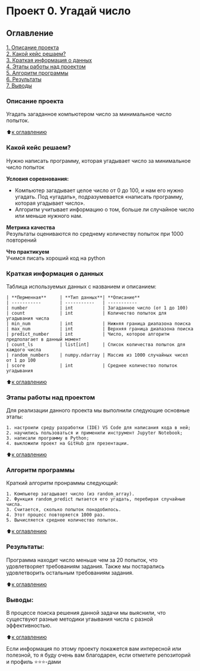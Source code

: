 # Проект 0. Угадай число

## Оглавление  
[1. Описание проекта](README.md#описание-проекта)  
[2. Какой кейс решаем?](README.md#какой-кейс-решаем)  
[3. Краткая информация о данных](README.md#краткая-информация-о-данных)  
[4. Этапы работы над проектом](README.md#этапы-работы-над-проектом)  
[5. Алгоритм программы](README.md#алгоритм-программы)  
[6. Результаты](README.md#результаты)    
[7. Выводы](README.md#выводы) 

### Описание проекта    
Угадать загаданное компьютером число за минимальное число попыток.

:arrow_up:[к оглавлению](README.md#оглавление)


### Какой кейс решаем?    
Нужно написать программу, которая угадывает число за минимальное число попыток

**Условия соревнования:**  
- Компьютер загадывает целое число от 0 до 100, и нам его нужно угадать. Под «угадать», подразумевается «написать программу, которая угадывает число».
- Алгоритм учитывает информацию о том, больше ли случайное число или меньше нужного нам.

**Метрика качества**     
Результаты оцениваются по среднему количеству попыток при 1000 повторений

**Что практикуем**     
Учимся писать хороший код на python


### Краткая информация о данных
Таблица используемых данных с названием и описанием:
```
| **Перменная**     | **Тип данных**| **Описание**
| -----------       | -----------   | -----------
| number            | int           | Загаданное число (от 1 до 100)
| count             | int           | Количество попыток для угадывания числа
| min_num           | int           | Нижняя граница диапазона поиска
| max_num           | int           | Верхняя граница диапазона поиска
| predict_number    | int           | Число, которое алгоритм предполагает в данный момент
| count_ls          | list[int]     | Список количества попыток для каждого числа
| random_numbers    | numpy.ndarray | Массив из 1000 случайных чисел от 1 до 100
| score             | int           | Среднее количество попыток угадывания
```

:arrow_up:[к оглавлению](README.md#оглавление)


### Этапы работы над проектом  
Для реализации данного проекта мы выполнили следующие основные этапы:
```
1. настроили среду разработки (IDE) VS Code для написания кода в ней;
2. научились пользоваться и применили инструмент Jupyter Notebook;
3. написали программу в Python;
4. выкложили проект на GitHub для презентации.
```

:arrow_up:[к оглавлению](README.md#оглавление)


### Алгоритм программы
Краткий алгоритм пронраммы следующий:
```
1. Компьютер загадывает число (из random_array).
2. Функция random_predict пытается его угадать, перебирая случайные числа.
3. Считается, сколько попыток понадобилось.
4. Этот процесс повторяется 1000 раз.
5. Вычисляется среднее количество попыток.
```

:arrow_up:[к оглавлению](README.md#оглавление)


### Результаты:  
Программа находит число меньше чем за 20 попыток, что удовлетворяет требованиям задания.
Также мы постарались удовлетворить остальным требованиям задания. 

:arrow_up:[к оглавлению](README.md#оглавление)


### Выводы:  
В процессе поиска решения данной задачи мы выяснили, что существуют разные методики угаывания числа с разной эффективностью.

:arrow_up:[к оглавлению](README.md#оглавление)


Если информация по этому проекту покажется вам интересной или полезной, то я буду очень вам благодарен, если отметите репозиторий и профиль ⭐️⭐️⭐️-дами
